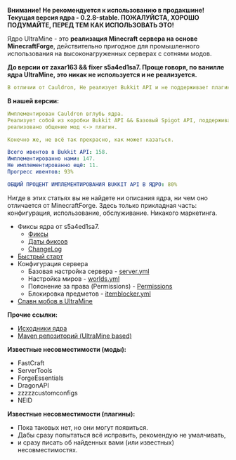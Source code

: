**Внимание! Не рекомендуется к использованию в продакшине! Текущая версия ядра - 0.2.8-stable. ПОЖАЛУЙСТА, ХОРОШО ПОДУМАЙТЕ, ПЕРЕД ТЕМ КАК ИСПОЛЬЗОВАТЬ ЭТО!**

Ядро UltraMine - это **реализация Minecraft сервера на основе MinecraftForge**, действительно пригодное для промышленного использования на высоконагруженных серверах с сотнями модов.


**До версии от zaxar163 && fixer s5a4ed1sa7. Проще говоря, по ванилле ядра UltraMine, это никак не используется и не реализуется.**
```yaml
В отличии от Cauldron, Не реализует Bukkit API и не поддерживает плагины.
```
**В нашей версии:**
```yaml
Имплементирован Cauldron вглубь ядра.
Реализует собой из коробки Bukkit API && Базовый Spigot API, поддерживает 99.90% плагинов,
реализовано общение мод <-> плагин.

Конечно же, не всё так прекрасно, как может казаться.

Всего ивентов в Bukkit API: 158.
Имплементированно нами: 147.
Не имплементированно ещё: 11.
Прогресс ивентов: 93%

ОБЩИЙ ПРОЦЕНТ ИМПЛЕМЕНТИРОВАНИЯ BUKKIT API В ЯДРО: 80%
```

Нигде в этих статьях вы не найдете ни описания ядра, ни чем оно отличается от MinecraftForge. Здесь только прикладная часть: конфигурация, использование, обслуживание. Никакого маркетинга.

* Фиксы ядра от s5a4ed1sa7.
  * [Фиксы](.github/s5a4ed1sa7/s5a4ed1sa7.markdown)
  * [Даты фиксов](.github/s5a4ed1sa7/FixDate.markdown)
  * [ChangeLog](.github/s5a4ed1sa7/ChangeLog.markdown)
* [Быстрый старт](.github/Quickstart.markdown)
* Конфигурация сервера
  * Базовая настройка сервера - [server.yml](.github/server.yml)
  * Настройка миров - [worlds.yml](.github/worlds.yml)
  * Пояснение за права (Permissions) - [Permissions](.github/Permissions.markdown)
  * Блокировка предметов - [itemblocker.yml](.github/itemblocker.yml)
* [Спавн мобов в UltraMine](.github/MobSpawn.markdown)

**Прочие ссылки:**
* [Исходники ядра](https://github.com/AspireWorld-Project/AspireCore)
* [Maven репозиторий (UltraMine based)](https://maven.ultramine.ru/org/ultramine/core)

**Известные несовместимости (моды):**
* FastCraft
* ServerTools
* ForgeEssentials
* DragonAPI
* zzzzzcustomconfigs
* NEID

**Известные несовместимости (плагины):**
* Пока таковых нет, но они могут появиться.
* Дабы сразу попытаться всё исправить, рекомендую не умалчивать,
* и сразу писать об найденных вами (или известных) несовместимостях.